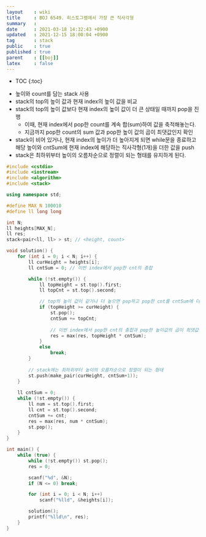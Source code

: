 ```yaml
---
layout    : wiki
title     : BOJ 6549. 히스토그램에서 가장 큰 직사각형
summary   : 
date      : 2021-03-18 14:32:43 +0900
updated   : 2021-12-15 18:00:04 +0900
tag       : stack
public    : true
published : true
parent    : [[boj]]
latex     : false
---
```

* TOC
{:toc}


- 높이와 count를 담는 stack 사용
- stack의 top의 높이 값과 현재 index의 높이 값을 비교
- stack의 top의 높이 값보다 현재 index의 높이 값이 더 큰 상태일 때까지 pop을 진행
	- 이때, 현재 index에서 pop한 count를 계속 합(sum)하여 값을 축적해놓는다.
	- 지금까지 pop한 count의 sum 값과 pop한 높이 값의 곱이 최댓값인지 확인
- stack이 비어 있거나, 현재 index의 높이가 더 높아지게 되면 while문을 종료하고 해당 높이와 cntSum에 현재 index에 해당하는 직사각형(1개)을 더한 값을 push
- stack은 최하위부터 높이의 오름차순으로 정렬이 되는 형태를 유지하게 된다.

```cpp linenos
#include <cstdio>
#include <iostream>
#include <algorithm>
#include <stack>

using namespace std;

#define MAX_N 100010
#define ll long long

int N;
ll heights[MAX_N];
ll res;
stack<pair<ll, ll> > st; // <height, count>

void solution() {
	for (int i = 0; i < N; i++) {
		ll curHeight = heights[i];
		ll cntSum = 0; // 이번 index에서 pop한 cnt의 총합

		while (!st.empty()) {
			ll topHeight = st.top().first;
			ll topCnt = st.top().second;

			// top의 높이 값이 같거나 더 높으면 pop하고 pop한 cnt를 cntSum에 더한다
			if (topHeight >= curHeight) { 
				st.pop();
				cntSum += topCnt;
				
				// 이번 index에서 pop한 cnt의 총합과 pop한 높이값의 곱이 최댓값인지 확인
				res = max(res, topHeight * cntSum); 
			} 
			else 
				break;
		}
		
		// stack에는 최하위부터 높이의 오름차순으로 정렬이 되는 형태 
		st.push(make_pair(curHeight, cntSum+1));
	}
	
	ll cntSum = 0;
	while (!st.empty()) {
		ll num = st.top().first;
		ll cnt = st.top().second;
		cntSum += cnt;
		res = max(res, num * cntSum);
		st.pop();
	} 
}

int main() {
	while (true) {
		while (!st.empty()) st.pop();
		res = 0;

		scanf("%d", &N);
		if (N <= 0) break;

		for (int i = 0; i < N; i++)
			scanf("%lld", &heights[i]);

		solution();
		printf("%lld\n", res);
	}
}



```
